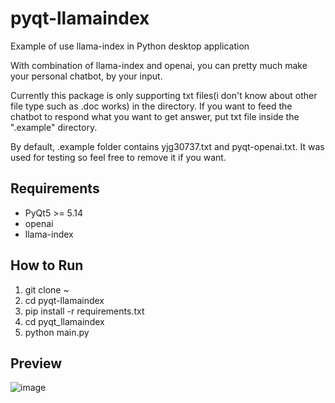 # pyqt-llamaindex
Example of use llama-index in Python desktop application

With combination of llama-index and openai, you can pretty much make your personal chatbot, by your input.

Currently this package is only supporting txt files(i don't know about other file type such as .doc works) in the directory. If you want to feed the chatbot to respond what you want to get answer, put txt file inside the ".example" directory.

By default, .example folder contains yjg30737.txt and pyqt-openai.txt. It was used for testing so feel free to remove it if you want.

## Requirements
* PyQt5 >= 5.14
* openai
* llama-index

## How to Run
1. git clone ~
2. cd pyqt-llamaindex
3. pip install -r requirements.txt
4. cd pyqt_llamaindex
5. python main.py

## Preview

![image](https://github.com/yjg30737/pyqt-llamaindex/assets/55078043/67e17c9b-9a49-4f3b-8c3d-05d7c85941fb)
